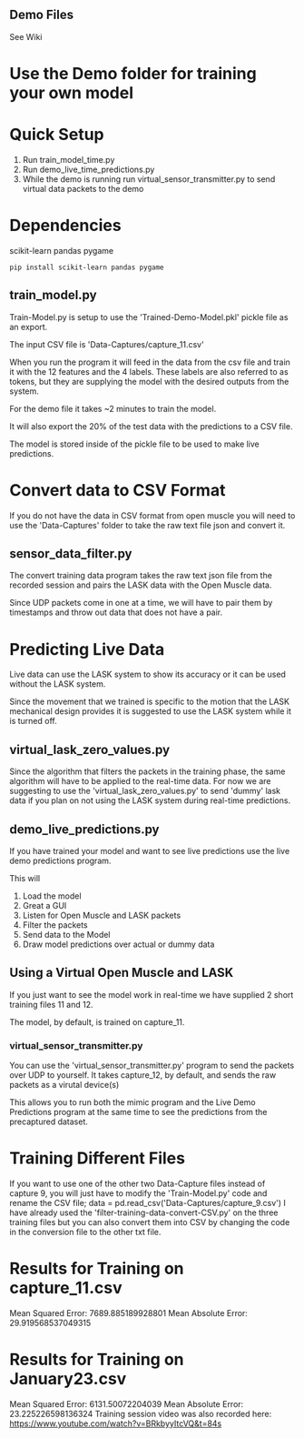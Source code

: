 ## Demo Files

See Wiki

# Use the Demo folder for training your own model

# Quick Setup

1. Run train_model_time.py
2. Run demo_live_time_predictions.py
3. While the demo is running run virtual_sensor_transmitter.py to send virtual data packets to the demo

# Dependencies

scikit-learn
pandas
pygame

```
pip install scikit-learn pandas pygame
```

## train_model.py

Train-Model.py is setup to use the 'Trained-Demo-Model.pkl' pickle file as an export.

The input CSV file is 'Data-Captures/capture_11.csv'

When you run the program it will feed in the data from the csv file and train it with the 12 features and the 4 labels. These labels are also referred to as tokens, but they are supplying the model with the desired outputs from the system.

For the demo file it takes ~2 minutes to train the model.

It will also export the 20% of the test data with the predictions to a CSV file.

The model is stored inside of the pickle file to be used to make live predictions.

# Convert data to CSV Format
If you do not have the data in CSV format from open muscle you will need to use the 'Data-Captures' folder to take the raw text file json and convert it.

## sensor_data_filter.py
The convert training data program takes the raw text json file from the recorded session and pairs the LASK data with the Open Muscle data.

Since UDP packets come in one at a time, we will have to pair them by timestamps and throw out data that does not have a pair.

# Predicting Live Data

Live data can use the LASK system to show its accuracy or it can be used without the LASK system.

Since the movement that we trained is specific to the motion that the LASK mechanical design provides it is suggested to use the LASK system while it is turned off.

## virtual_lask_zero_values.py
Since the algorithm that filters the packets in the training phase, the same algorithm will have to be applied to the real-time data. For now we are suggesting to use the 'virtual_lask_zero_values.py' to send 'dummy' lask data if you plan on not using the LASK system during real-time predictions.

## demo_live_predictions.py

If you have trained your model and want to see live predictions use the live demo predictions program.

This will
1. Load the model
2. Great a GUI
3. Listen for Open Muscle and LASK packets
4. Filter the packets
5. Send data to the Model
6. Draw model predictions over actual or dummy data


## Using a Virtual Open Muscle and LASK

If you just want to see the model work in real-time we have supplied 2 short training files 11 and 12.

The model, by default, is trained on capture_11. 

### virtual_sensor_transmitter.py
You can use the 'virtual_sensor_transmitter.py' program to send the packets over UDP to yourself.
It takes capture_12, by default, and sends the raw packets as a virutal device(s)

This allows you to run both the mimic program and the Live Demo Predictions program at the same time to see the predictions from the precaptured dataset.

# Training Different Files
If you want to use one of the other two Data-Capture files instead of capture 9, you will just have to modify the 'Train-Model.py' code and rename the CSV file;
data = pd.read_csv('Data-Captures/capture_9.csv')
I have already used the 'filter-training-data-convert-CSV.py' on the three training files but you can also convert them into CSV by changing the code in the conversion file to the other txt file.

# Results for Training on capture_11.csv
Mean Squared Error: 7689.885189928801
Mean Absolute Error: 29.919568537049315

# Results for Training on January23.csv
Mean Squared Error: 6131.50072204039
Mean Absolute Error: 23.225226598136324
Training session video was also recorded here: https://www.youtube.com/watch?v=BRkbyyItcVQ&t=84s








